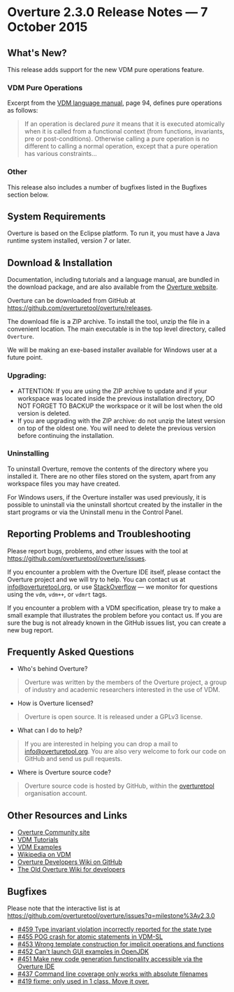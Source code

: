 # Overture 2.3.0 Release Notes — 7 October 2015

## What's New?

This release adds support for the new VDM pure operations feature.

### VDM Pure Operations

Excerpt from the [VDM language manual](https://github.com/overturetool/documentation/raw/editing/documentation/VDM10LangMan/VDM10_lang_man.pdf), page 94, defines pure operations as follows:

> If an operation is declared *pure* it means that it is executed atomically when
> it is called from a functional context (from functions, invariants, pre or
> post-conditions). Otherwise calling a pure operation is no different to calling
> a normal operation, except that a pure operation has various constraints...

### Other

This release also includes a number of bugfixes listed in the Bugfixes section below.


## System Requirements

Overture is based on the Eclipse platform.  To run it, you must have a Java runtime system installed, version 7 or later.


## Download & Installation

Documentation, including tutorials and a language manual, are bundled in the download package, and are also available from the [Overture website](http://www.overturetool.org/).

Overture can be downloaded from GitHub at <https://github.com/overturetool/overture/releases>.

The download file is a ZIP archive.  To install the tool, unzip the file in a convenient location.  The main executable is in the top level directory, called `Overture`.

We will be making an exe-based installer available for Windows user at a future point.


### Upgrading:

* ATTENTION: If you are using the ZIP archive to update and if your workspace was located inside the previous installation directory, DO NOT FORGET TO BACKUP the workspace or it will be lost when the old version is deleted.
* If you are upgrading with the ZIP archive: do not unzip the latest version on top of the oldest one.  You will need to delete the previous version before continuing the installation.


### Uninstalling

To uninstall Overture, remove the contents of the directory where you installed it.  There are no other files stored on the system, apart from any workspace files you may have created.

For Windows users, if the Overture installer was used previously, it is possible to uninstall via the uninstall shortcut created by the installer in the start programs or via the Uninstall menu in the Control Panel.


## Reporting Problems and Troubleshooting

Please report bugs, problems, and other issues with the tool at <https://github.com/overturetool/overture/issues>.

If you encounter a problem with the Overture IDE itself, please contact the Overture project and we will try to help.  You can contact us at info@overturetool.org, or use [StackOverflow](http://stackoverflow.com/questions/tagged/vdm%2b%2b) — we monitor for questions using the `vdm`, `vdm++`, or `vdmrt` tags.

If you encounter a problem with a VDM specification, please try to make a small example that illustrates the problem before you contact us.  If you are sure the bug is not already known in the GitHub issues list, you can create a new bug report.


## Frequently Asked Questions

* Who's behind Overture?
> Overture was written by the members of the Overture project, a group of industry and academic researchers interested in the use of VDM.

* How is Overture licensed?
> Overture is open source. It is released under a GPLv3 license.

* What can I do to help?
> If you are interested in helping you can drop a mail to info@overturetool.org.  You are also very welcome to fork our code on GitHub and send us pull requests.

* Where is Overture source code?
> Overture source code is hosted by GitHub, within the [overturetool](https://github.com/overturetool) organisation account.


## Other Resources and Links

* [Overture Community site](http://www.overturetool.org)
* [VDM Tutorials](http://overturetool.org/documentation/tutorials.html)
* [VDM Examples](http://overturetool.org/download/examples/)
* [Wikipedia on VDM](http://en.wikipedia.org/wiki/Vienna_Development_Method)
* [Overture Developers Wiki on GitHub](https://github.com/overturetool/overture/wiki/)
* [The Old Overture Wiki for developers](http://wiki.overturetool.org)


## Bugfixes

Please note that the interactive list is at <https://github.com/overturetool/overture/issues?q=milestone%3Av2.3.0>

* [#459 Type invariant violation incorrectly reported for the state type](https://github.com/overturetool/overture/issues/459)
* [#455 POG crash for atomic statements in VDM-SL](https://github.com/overturetool/overture/issues/455)
* [#453 Wrong template construction for implicit operations and functions](https://github.com/overturetool/overture/issues/453)
* [#452 Can't launch GUI examples in OpenJDK](https://github.com/overturetool/overture/issues/452)
* [#451 Make new code generation functionality accessible via the Overture IDE](https://github.com/overturetool/overture/issues/451)
* [#437 Command line coverage only works with absolute filenames](https://github.com/overturetool/overture/issues/437)
* [#419 fixme: only used in 1 class. Move it over.](https://github.com/overturetool/overture/issues/419)
